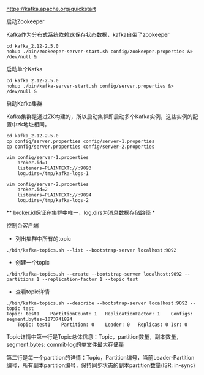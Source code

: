 https://kafka.apache.org/quickstart

启动Zookeeper

Kafka作为分布式系统依赖zk保存状态数据，kafka自带了zookeeper
```
cd kafka_2.12-2.5.0
nohup ./bin/zookeeper-server-start.sh config/zookeeper.properties &> /dev/null &
```
启动单个Kafka
```
cd kafka_2.12-2.5.0
nohup ./bin/kafka-server-start.sh config/server.properties &> /dev/null &
```

启动Kafka集群

Kafka集群是通过ZK构建的，所以启动集群即启动多个Kafka实例，这些实例的配置中zk地址相同。

```
cd kafka_2.12-2.5.0
cp config/server.properties config/server-1.properties
cp config/server.properties config/server-2.properties
```
```
vim config/server-1.properties
	broker.id=1
	listeners=PLAINTEXT://:9093
	log.dirs=/tmp/kafka-logs-1
	
vim config/server-2.properties
	broker.id=2
	listeners=PLAINTEXT://:9094
	log.dirs=/tmp/kafka-logs-2
```
** broker.id保证在集群中唯一，log.dirs为消息数据存储路径 *

控制台客户端
- 列出集群中所有的topic

```
./bin/kafka-topics.sh --list --bootstrap-server localhost:9092

```
- 创建一个topic

```
./bin/kafka-topics.sh --create --bootstrap-server localhost:9092 --partitions 1 --replication-factor 1 --topic test

```
- 查看topic详情

```
./bin/kafka-topics.sh --describe --bootstrap-server localhost:9092 --topic test
Topic: test1	PartitionCount: 1	ReplicationFactor: 1	Configs: segment.bytes=1073741824
	Topic: test1	Partition: 0	Leader: 0	Replicas: 0	Isr: 0
```

Topic详情中第一行是Topic总体信息：Topic，partition数量，副本数量，segment.bytes: commit-log的单文件最大存储量

第二行是每一个partition的详情：Topic，Partition编号，当前Leader-Partition编号，所有副本partition编号，保持同步状态的副本partition数量(ISR: in-sync)